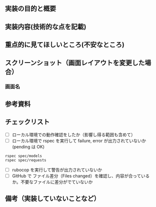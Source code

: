 ## 実装の目的と概要

## 実装内容(技術的な点を記載)

## 重点的に見てほしいところ(不安なところ)

## スクリーンショット（画面レイアウトを変更した場合）

### 画面名

## 参考資料

## チェックリスト

- [ ] ローカル環境での動作確認をしたか（影響し得る範囲も含めて）
- [ ] ローカル環境で rspec を実行して failure, error が出力されていないか(pending は OK)

```
rspec spec/models
rspec spec/requests
```

- [ ] rubocop を実行して警告が出力されていないか
- [ ] GitHub で ファイル差分（Files changed）を確認し、内容が合っているか。不要なファイルに差分がでていないか

## 備考（実装していないことなど）
